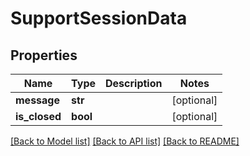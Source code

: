 # SupportSessionData

## Properties
Name | Type | Description | Notes
------------ | ------------- | ------------- | -------------
**message** | **str** |  | [optional] 
**is_closed** | **bool** |  | [optional] 

[[Back to Model list]](../README.md#documentation-for-models) [[Back to API list]](../README.md#documentation-for-api-endpoints) [[Back to README]](../README.md)


